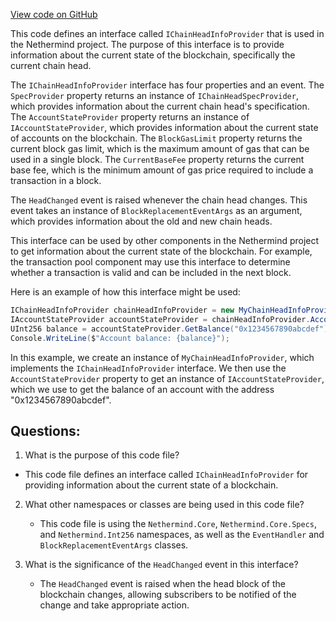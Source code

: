 [View code on GitHub](https://github.com/nethermindeth/nethermind/Nethermind.TxPool/IChainHeadInfoProvider.cs)

This code defines an interface called `IChainHeadInfoProvider` that is used in the Nethermind project. The purpose of this interface is to provide information about the current state of the blockchain, specifically the current chain head. 

The `IChainHeadInfoProvider` interface has four properties and an event. The `SpecProvider` property returns an instance of `IChainHeadSpecProvider`, which provides information about the current chain head's specification. The `AccountStateProvider` property returns an instance of `IAccountStateProvider`, which provides information about the current state of accounts on the blockchain. The `BlockGasLimit` property returns the current block gas limit, which is the maximum amount of gas that can be used in a single block. The `CurrentBaseFee` property returns the current base fee, which is the minimum amount of gas price required to include a transaction in a block.

The `HeadChanged` event is raised whenever the chain head changes. This event takes an instance of `BlockReplacementEventArgs` as an argument, which provides information about the old and new chain heads.

This interface can be used by other components in the Nethermind project to get information about the current state of the blockchain. For example, the transaction pool component may use this interface to determine whether a transaction is valid and can be included in the next block. 

Here is an example of how this interface might be used:

```csharp
IChainHeadInfoProvider chainHeadInfoProvider = new MyChainHeadInfoProvider();
IAccountStateProvider accountStateProvider = chainHeadInfoProvider.AccountStateProvider;
UInt256 balance = accountStateProvider.GetBalance("0x1234567890abcdef");
Console.WriteLine($"Account balance: {balance}");
```

In this example, we create an instance of `MyChainHeadInfoProvider`, which implements the `IChainHeadInfoProvider` interface. We then use the `AccountStateProvider` property to get an instance of `IAccountStateProvider`, which we use to get the balance of an account with the address "0x1234567890abcdef".
## Questions: 
 1. What is the purpose of this code file?
   - This code file defines an interface called `IChainHeadInfoProvider` for providing information about the current state of a blockchain.

2. What other namespaces or classes are being used in this code file?
   - This code file is using the `Nethermind.Core`, `Nethermind.Core.Specs`, and `Nethermind.Int256` namespaces, as well as the `EventHandler` and `BlockReplacementEventArgs` classes.

3. What is the significance of the `HeadChanged` event in this interface?
   - The `HeadChanged` event is raised when the head block of the blockchain changes, allowing subscribers to be notified of the change and take appropriate action.